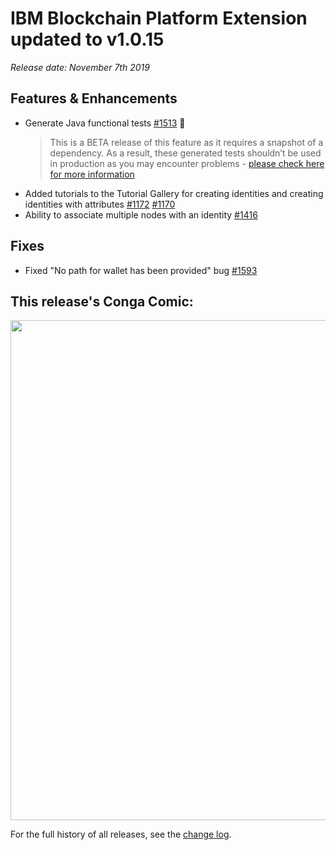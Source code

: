 # IBM Blockchain Platform Extension updated to v1.0.15
_Release date: November 7th 2019_

Features & Enhancements
---
* Generate Java functional tests [#1513](https://github.com/IBM-Blockchain/blockchain-vscode-extension/issues/1513) 🎉
   > This is a BETA release of this feature as it requires a snapshot of a dependency. As a result, these generated tests shouldn’t be used in production as you may encounter problems - [please check here for more information](https://github.com/IBM-Blockchain/blockchain-vscode-extension#beta-java-functional-tests)
* Added tutorials to the Tutorial Gallery for creating identities and creating identities with attributes [#1172](https://github.com/IBM-Blockchain/blockchain-vscode-extension/issues/1172) [#1170](https://github.com/IBM-Blockchain/blockchain-vscode-extension/issues/1170)
* Ability to associate multiple nodes with an identity [#1416](https://github.com/IBM-Blockchain/blockchain-vscode-extension/issues/1416)

Fixes
---
* Fixed "No path for wallet has been provided" bug [#1593](https://github.com/IBM-Blockchain/blockchain-vscode-extension/issues/1593)

This release's Conga Comic:
---
<img src="https://congacomic.github.io/assets/img/blockheight-62.jpg" width="800">

For the full history of all releases, see the <a href="https://marketplace.visualstudio.com/items/IBMBlockchain.ibm-blockchain-platform/changelog">change log</a>.